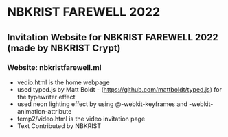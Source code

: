 # NBKRIST FAREWELL 2022
## Invitation Website for NBKRIST FAREWELL 2022 (made by NBKRIST Crypt)
### Website: nbkristfarewell.ml

- vedio.html is the home webpage
- used typed.js by Matt Boldt - (https://github.com/mattboldt/typed.js) for the typewriter effect
- used neon lighting effect by using @-webkit-keyframes and -webkit-animation-attribute
- temp2/video.html is the video invitation page
- Text Contributed by NBKRIST 
